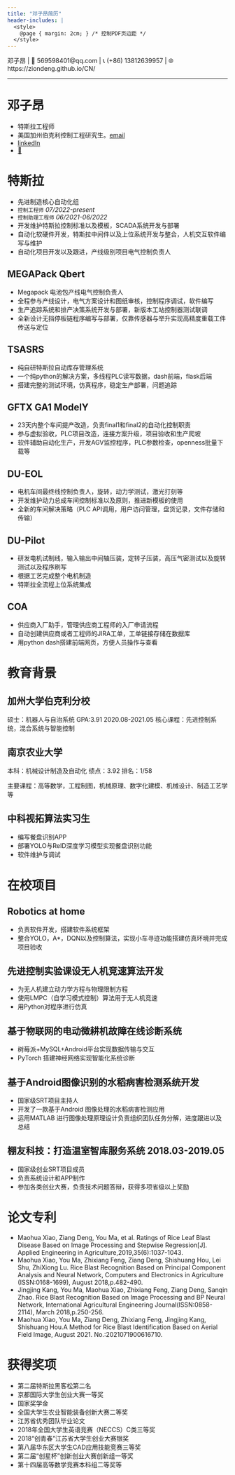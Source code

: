 ```yaml
---
title: "邓子昂简历"
header-includes: |
  <style>
    @page { margin: 2cm; } /* 控制PDF页边距 */
  </style>
---
```


<div class="header">
  邓子昂 | 📧 569598401@qq.com | 📞 (+86) 13812639957 | 🌐 https://ziondeng.github.io/CN/ 
</div>

---

# 邓子昂

- 特斯拉工程师
- 美国加州伯克利控制工程研究生。[email](mailto:ziondeng@berkeley.edu)
- [linkedIn](https://www.linkedin.com/in/611595195/)
- [🧣](https://weibo.com/u/5971168633)

# 特斯拉

- 先进制造核心自动化组
- `控制工程师`  *07/2022-present*
- `控制助理工程师` *06/2021-06/2022*
- 开发维护特斯拉控制标准以及模板，SCADA系统开发与部署
- 自动化软硬件开发，特斯拉中间件以及上位系统开发与整合，人机交互软件编写与维护
- 自动化项目开发以及跟进，产线级别项目电气控制负责人

## MEGAPack Qbert  

- Megapack 电池包产线电气控制负责人 
- 全程参与产线设计，电气方案设计和图纸审核，控制程序调试，软件编写
- 生产追踪系统和排产决策系统开发与部署，新版本工站控制器测试联调
- 全新设计无挡停板链程序编写与部署，仅靠传感器与举升实现高精度重载工件传送与定位


## TSASRS

- 纯自研特斯拉自动库存管理系统
- 一个纯python的解决方案，多线程PLC读写数据，dash前端，flask后端
- 搭建完整的测试环境，仿真程序，稳定生产部署，问题追踪

## GFTX GA1 ModelY

- 23天内整个车间提产改造，负责final1和final2的自动化控制职责
- 参与虚拟验收，PLC项目改造，连接方案升级，项目验收和生产爬坡
- 软件辅助自动化生产，开发AGV监控程序，PLC参数检查，openness批量下载等

## DU-EOL

- 电机车间最终线控制负责人，旋转，动力学测试，激光打刻等
- 开发维护动力总成车间控制标准以及原则，推进新模板的使用
- 全新的车间解决策略（PLC API调用，用户访问管理，盘货记录，文件存储和传输）

## DU-Pilot

- 研发电机试制线，输入输出中间轴压装，定转子压装，高压气密测试以及旋转测试以及程序刷写
- 根据工艺完成整个电机制造
- 特斯拉全流程上位系统集成

## COA

- 供应商入厂助手，管理供应商工程师的入厂申请流程
- 自动创建供应商或者工程师的JIRA工单，工单链接存储在数据库
- 用python dash搭建前端网页，方便人员操作与查看

# 教育背景

## 加州大学伯克利分校

硕士：机器人与自治系统  GPA:3.91  2020.08-2021.05
核心课程：先进控制系统，混合系统与智能控制

## 南京农业大学

本科：机械设计制造及自动化  绩点：3.92  排名：1/58

主要课程：高等数学，工程制图，机械原理、数字化建模、机械设计、制造工艺学等

## 中科视拓算法实习生

- 编写餐盘识别APP
- 部署YOLO与ReID深度学习模型实现餐盘识别功能
- 软件维护与调试

# 在校项目

## Robotics at home

- 负责软件开发，搭建软件系统框架
- 整合YOLO，A*，DQN以及控制算法，实现小车寻迹功能搭建仿真环境并完成项目验收

## 先进控制实验课设无人机竞速算法开发

- 为无人机建立动力学方程与物理限制方程
- 使用LMPC（自学习模式控制）算法用于无人机竞速
- 用Python对程序进行仿真

## 基于物联网的电动微耕机故障在线诊断系统

- 树莓派+MySQL+Android平台实现数据传输与交互
- PyTorch 搭建神经网络实现智能化系统诊断

## 基于Android图像识别的水稻病害检测系统开发

- 国家级SRT项目主持人
- 开发了一款基于Android 图像处理的水稻病害检测应用
- 运用MATLAB 进行图像处理原理设计负责组织团队任务分解，进度跟进以及总结

## 棚友科技：打造温室智库服务系统 2018.03-2019.05

- 国家级创业SRT项目成员
- 负责系统设计和APP制作
- 参加各类创业大赛，负责技术问题答辩，获得多项省级以上奖励

# 论文专利

- Maohua Xiao, Ziang Deng, You Ma, et al. Ratings of Rice Leaf Blast Disease Based on Image Processing and Stepwise Regression[J]. Applied Engineering in Agriculture,2019,35(6):1037-1043.
- Maohua Xiao, You Ma, Zhixiang Feng, Ziang Deng, Shishuang Hou, Lei Shu, ZhiXiong Lu. Rice Blast Recognition Based on Principal Component Analysis and Neural Network, Computers and Electronics in Agriculture (ISSN:0168-1699), August 2018,p.482-490.
- Jingjing Kang, You Ma, Maohua Xiao, Zhixiang Feng, Ziang Deng, Sanqin Zhao. Rice Blast Recognition Based on Image Processing and BP Neural Network, International Agricultural Engineering Journal(ISSN:0858-2114), March 2018,p.250-256.
- Maohua Xiao, You Ma, Ziang Deng, Zhixiang Feng, Jingjing Kang, Shishuang Hou.A Method for Rice Blast Identification Based on Aerial Field Image, August 2021. No.:2021071900616710.

# 获得奖项

- 第二届特斯拉黑客松第二名
- 京都国际大学生创业大赛一等奖
- 国家奖学金
- 全国大学生农业智能装备创新大赛二等奖
- 江苏省优秀团队毕业论文
- 2018年全国大学生英语竞赛（NECCS）C类三等奖
- 2018“创青春”江苏省大学生创业大赛银奖
- 第八届华东区大学生CAD应用技能竞赛三等奖
- 第二届“创星杯”创新创业大赛创新组一等奖
- 第十四届高等数学竞赛本科组二等奖等

[email]: ziondeng@berkeley.edu
